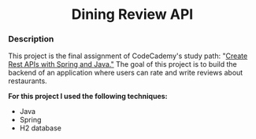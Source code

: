 <h1 style="text-align: center">Dining Review API</h1>

### Description
This project is the final assignment of CodeCademy's study path: "[Create Rest APIs with Spring and Java."](https://www.codecademy.com/learn/paths/create-rest-apis-with-spring-and-java) The goal of this project is to build the backend of an application where users can rate and write reviews about restaurants. 

**For this project I used the following techniques:**
 - Java
 - Spring
 - H2 database
